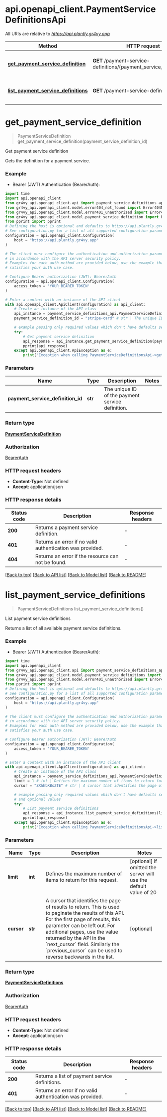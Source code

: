 # api.openapi_client.PaymentServiceDefinitionsApi

All URIs are relative to *https://api.plantly.gr4vy.app*

Method | HTTP request | Description
------------- | ------------- | -------------
[**get_payment_service_definition**](PaymentServiceDefinitionsApi.md#get_payment_service_definition) | **GET** /payment-service-definitions/{payment_service_definition_id} | Get payment service definition
[**list_payment_service_definitions**](PaymentServiceDefinitionsApi.md#list_payment_service_definitions) | **GET** /payment-service-definitions | List payment service definitions


# **get_payment_service_definition**
> PaymentServiceDefinition get_payment_service_definition(payment_service_definition_id)

Get payment service definition

Gets the definition for a payment service.

### Example

* Bearer (JWT) Authentication (BearerAuth):

```python
import time
import api.openapi_client
from gr4vy_api.openapi_client.api import payment_service_definitions_api
from gr4vy_api.openapi_client.model.error404_not_found import Error404NotFound
from gr4vy_api.openapi_client.model.error401_unauthorized import Error401Unauthorized
from gr4vy_api.openapi_client.model.payment_service_definition import PaymentServiceDefinition
from pprint import pprint
# Defining the host is optional and defaults to https://api.plantly.gr4vy.app
# See configuration.py for a list of all supported configuration parameters.
configuration = api.openapi_client.Configuration(
    host = "https://api.plantly.gr4vy.app"
)

# The client must configure the authentication and authorization parameters
# in accordance with the API server security policy.
# Examples for each auth method are provided below, use the example that
# satisfies your auth use case.

# Configure Bearer authorization (JWT): BearerAuth
configuration = api.openapi_client.Configuration(
    access_token = 'YOUR_BEARER_TOKEN'
)

# Enter a context with an instance of the API client
with api.openapi_client.ApiClient(configuration) as api_client:
    # Create an instance of the API class
    api_instance = payment_service_definitions_api.PaymentServiceDefinitionsApi(api_client)
    payment_service_definition_id = "stripe-card" # str | The unique ID of the payment service definition.

    # example passing only required values which don't have defaults set
    try:
        # Get payment service definition
        api_response = api_instance.get_payment_service_definition(payment_service_definition_id)
        pprint(api_response)
    except api.openapi_client.ApiException as e:
        print("Exception when calling PaymentServiceDefinitionsApi->get_payment_service_definition: %s\n" % e)
```


### Parameters

Name | Type | Description  | Notes
------------- | ------------- | ------------- | -------------
 **payment_service_definition_id** | **str**| The unique ID of the payment service definition. |

### Return type

[**PaymentServiceDefinition**](PaymentServiceDefinition.md)

### Authorization

[BearerAuth](../README.md#BearerAuth)

### HTTP request headers

 - **Content-Type**: Not defined
 - **Accept**: application/json


### HTTP response details

| Status code | Description | Response headers |
|-------------|-------------|------------------|
**200** | Returns a payment service definition. |  -  |
**401** | Returns an error if no valid authentication was provided. |  -  |
**404** | Returns an error if the resource can not be found. |  -  |

[[Back to top]](#) [[Back to API list]](../README.md#documentation-for-api-endpoints) [[Back to Model list]](../README.md#documentation-for-models) [[Back to README]](../README.md)

# **list_payment_service_definitions**
> PaymentServiceDefinitions list_payment_service_definitions()

List payment service definitions

Returns a list of all available payment service definitions.

### Example

* Bearer (JWT) Authentication (BearerAuth):

```python
import time
import api.openapi_client
from gr4vy_api.openapi_client.api import payment_service_definitions_api
from gr4vy_api.openapi_client.model.payment_service_definitions import PaymentServiceDefinitions
from gr4vy_api.openapi_client.model.error401_unauthorized import Error401Unauthorized
from pprint import pprint
# Defining the host is optional and defaults to https://api.plantly.gr4vy.app
# See configuration.py for a list of all supported configuration parameters.
configuration = api.openapi_client.Configuration(
    host = "https://api.plantly.gr4vy.app"
)

# The client must configure the authentication and authorization parameters
# in accordance with the API server security policy.
# Examples for each auth method are provided below, use the example that
# satisfies your auth use case.

# Configure Bearer authorization (JWT): BearerAuth
configuration = api.openapi_client.Configuration(
    access_token = 'YOUR_BEARER_TOKEN'
)

# Enter a context with an instance of the API client
with api.openapi_client.ApiClient(configuration) as api_client:
    # Create an instance of the API class
    api_instance = payment_service_definitions_api.PaymentServiceDefinitionsApi(api_client)
    limit = 1 # int | Defines the maximum number of items to return for this request. (optional) if omitted the server will use the default value of 20
    cursor = "ZXhhbXBsZTE" # str | A cursor that identifies the page of results to return. This is used to paginate the results of this API.  For the first page of results, this parameter can be left out. For additional pages, use the value returned by the API in the `next_cursor` field. Similarly the `previous_cursor` can be used to reverse backwards in the list. (optional)

    # example passing only required values which don't have defaults set
    # and optional values
    try:
        # List payment service definitions
        api_response = api_instance.list_payment_service_definitions(limit=limit, cursor=cursor)
        pprint(api_response)
    except api.openapi_client.ApiException as e:
        print("Exception when calling PaymentServiceDefinitionsApi->list_payment_service_definitions: %s\n" % e)
```


### Parameters

Name | Type | Description  | Notes
------------- | ------------- | ------------- | -------------
 **limit** | **int**| Defines the maximum number of items to return for this request. | [optional] if omitted the server will use the default value of 20
 **cursor** | **str**| A cursor that identifies the page of results to return. This is used to paginate the results of this API.  For the first page of results, this parameter can be left out. For additional pages, use the value returned by the API in the &#x60;next_cursor&#x60; field. Similarly the &#x60;previous_cursor&#x60; can be used to reverse backwards in the list. | [optional]

### Return type

[**PaymentServiceDefinitions**](PaymentServiceDefinitions.md)

### Authorization

[BearerAuth](../README.md#BearerAuth)

### HTTP request headers

 - **Content-Type**: Not defined
 - **Accept**: application/json


### HTTP response details

| Status code | Description | Response headers |
|-------------|-------------|------------------|
**200** | Returns a list of payment service definitions. |  -  |
**401** | Returns an error if no valid authentication was provided. |  -  |

[[Back to top]](#) [[Back to API list]](../README.md#documentation-for-api-endpoints) [[Back to Model list]](../README.md#documentation-for-models) [[Back to README]](../README.md)

